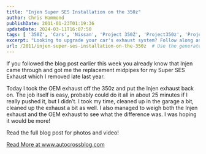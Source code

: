 ```yaml
---
title: "Injen Super SES Installation on the 350z"
author: Chris Hammond
publishDate: 2011-01-23T01:19:36
updateDate: 2024-03-11T16:07:50
tags: [ '350Z', 'Cars', 'Nissan', 'Project 350Z', 'Project350z', 'Project350zcom', 'Video', 'Videos' ]
excerpt: "Looking to upgrade your car's exhaust system? Follow along as we swap out the OEM exhaust for an Injen system in this easy 25-minute job! Full details at autocrossblog.com. #carupgrade #exhaustsystem"
url: /2011/injen-super-ses-installation-on-the-350z  # Use the generated URL with year
---
```

<p>If you followed the blog post earlier this week you already know that Injen came through and got me the replacement midpipes for my Super SES Exhaust which I removed late last year. </p><p> Today I took the OEM exhaust off the 350z and put the Injen exhaust back on. The job itself is easy, probably could do it all in about 25 minutes if I really pushed it, but I didn’t. I took my time, cleaned up in the garage a bit, cleaned up the exhaust a bit as well. I also managed to weigh both the Injen exhaust and the OEM exhaust to see what the difference was. I was hoping it would be more! </p><p> Read the full blog post for photos and video!</p> <a href="https://www.autocrossblog.com/injen-super-ses-installation-on-the-350z">Read More at www.autocrossblog.com</a>


